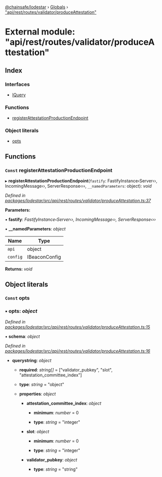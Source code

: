 [@chainsafe/lodestar](../README.md) › [Globals](../globals.md) › ["api/rest/routes/validator/produceAttestation"](_api_rest_routes_validator_produceattestation_.md)

# External module: "api/rest/routes/validator/produceAttestation"

## Index

### Interfaces

* [IQuery](../interfaces/_api_rest_routes_validator_produceattestation_.iquery.md)

### Functions

* [registerAttestationProductionEndpoint](_api_rest_routes_validator_produceattestation_.md#const-registerattestationproductionendpoint)

### Object literals

* [opts](_api_rest_routes_validator_produceattestation_.md#const-opts)

## Functions

### `Const` registerAttestationProductionEndpoint

▸ **registerAttestationProductionEndpoint**(`fastify`: FastifyInstance‹Server‹›, IncomingMessage‹›, ServerResponse‹››, `__namedParameters`: object): *void*

*Defined in [packages/lodestar/src/api/rest/routes/validator/produceAttestation.ts:37](https://github.com/ChainSafe/lodestar/blob/9787fff37/packages/lodestar/src/api/rest/routes/validator/produceAttestation.ts#L37)*

**Parameters:**

▪ **fastify**: *FastifyInstance‹Server‹›, IncomingMessage‹›, ServerResponse‹››*

▪ **__namedParameters**: *object*

Name | Type |
------ | ------ |
`api` | object |
`config` | IBeaconConfig |

**Returns:** *void*

## Object literals

### `Const` opts

### ▪ **opts**: *object*

*Defined in [packages/lodestar/src/api/rest/routes/validator/produceAttestation.ts:15](https://github.com/ChainSafe/lodestar/blob/9787fff37/packages/lodestar/src/api/rest/routes/validator/produceAttestation.ts#L15)*

▪ **schema**: *object*

*Defined in [packages/lodestar/src/api/rest/routes/validator/produceAttestation.ts:16](https://github.com/ChainSafe/lodestar/blob/9787fff37/packages/lodestar/src/api/rest/routes/validator/produceAttestation.ts#L16)*

* **querystring**: *object*

  * **required**: *string[]* = ["validator_pubkey", "slot", "attestation_committee_index"]

  * **type**: *string* = "object"

  * **properties**: *object*

    * **attestation_committee_index**: *object*

      * **minimum**: *number* = 0

      * **type**: *string* = "integer"

    * **slot**: *object*

      * **minimum**: *number* = 0

      * **type**: *string* = "integer"

    * **validator_pubkey**: *object*

      * **type**: *string* = "string"
